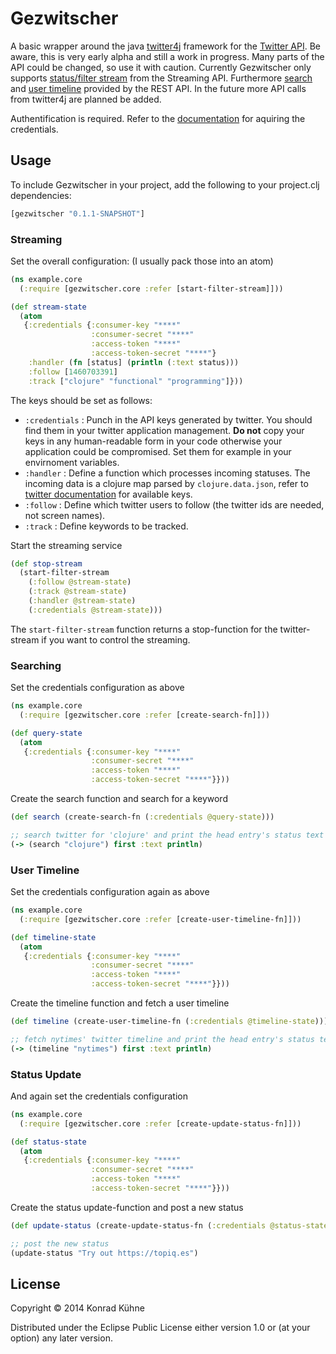 # Gezwitscher

A basic wrapper around the java [twitter4j](http://twitter4j.org/en/index.html) framework for the [Twitter API](https://dev.twitter.com/docs). Be aware, this is very early alpha and still a work in progress. Many parts of the API could be changed, so use it with caution. Currently Gezwitscher only supports [status/filter stream](https://dev.twitter.com/docs/api/1.1/post/statuses/filter) from the Streaming API. Furthermore [search](https://dev.twitter.com/docs/api/1.1/get/search/tweets) and [user timeline](https://dev.twitter.com/docs/api/1.1/get/statuses/user_timeline) provided by the REST API. In the future more API calls from twitter4j are planned be added.

Authentification is required. Refer to the [documentation](https://dev.twitter.com/docs/auth/using-oauth) for aquiring the credentials.

## Usage

To include Gezwitscher in your project, add the following to your project.clj dependencies:

```clojure
[gezwitscher "0.1.1-SNAPSHOT"]
```

### Streaming

Set the overall configuration: (I usually pack those into an atom)

```clojure
(ns example.core
  (:require [gezwitscher.core :refer [start-filter-stream]]))

(def stream-state
  (atom
   {:credentials {:consumer-key "****"
                  :consumer-secret "****"
                  :access-token "****"
                  :access-token-secret "****"}
    :handler (fn [status] (println (:text status)))
    :follow [1460703391]
    :track ["clojure" "functional" "programming"]}))
```

The keys should be set as follows:
* `:credentials` : Punch in the API keys generated by twitter. You should find them in your twitter application management. **Do not** copy your keys in any human-readable form in your code otherwise your application could be compromised. Set them for example in your envirnoment variables.
* `:handler` : Define a function which processes incoming statuses. The incoming data is a clojure map parsed by `clojure.data.json`, refer to [twitter documentation](https://dev.twitter.com/docs/platform-objects/tweets) for available keys.
* `:follow` : Define which twitter users to follow (the twitter ids are needed, not screen names).
* `:track` : Define keywords to be tracked.


Start the streaming service
```clojure
(def stop-stream 
  (start-filter-stream 
    (:follow @stream-state)
    (:track @stream-state)
    (:handler @stream-state)
    (:credentials @stream-state)))
```

The `start-filter-stream` function returns a stop-function for the twitter-stream if you want to control the streaming.


### Searching

Set the credentials configuration as above

```clojure
(ns example.core
  (:require [gezwitscher.core :refer [create-search-fn]]))

(def query-state
  (atom
   {:credentials {:consumer-key "****"
                  :consumer-secret "****"
                  :access-token "****"
                  :access-token-secret "****"}}))
```

Create the search function and search for a keyword

```clojure
(def search (create-search-fn (:credentials @query-state)))

;; search twitter for 'clojure' and print the head entry's status text
(-> (search "clojure") first :text println)
```

### User Timeline
Set the credentials configuration again as above

```clojure
(ns example.core
  (:require [gezwitscher.core :refer [create-user-timeline-fn]]))

(def timeline-state
  (atom
   {:credentials {:consumer-key "****"
                  :consumer-secret "****"
                  :access-token "****"
                  :access-token-secret "****"}}))
```

Create the timeline function and fetch a user timeline

```clojure
(def timeline (create-user-timeline-fn (:credentials @timeline-state)))

;; fetch nytimes' twitter timeline and print the head entry's status text
(-> (timeline "nytimes") first :text println)
```

### Status Update
And again set the credentials configuration

```clojure
(ns example.core
  (:require [gezwitscher.core :refer [create-update-status-fn]]))

(def status-state
  (atom
   {:credentials {:consumer-key "****"
                  :consumer-secret "****"
                  :access-token "****"
                  :access-token-secret "****"}}))
```

Create the status update-function and post a new status

```clojure
(def update-status (create-update-status-fn (:credentials @status-state)))

;; post the new status
(update-status "Try out https://topiq.es")
```


## License

Copyright © 2014 Konrad Kühne

Distributed under the Eclipse Public License either version 1.0 or (at
your option) any later version.
